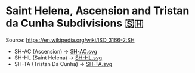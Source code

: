# Saint Helena, Ascension and Tristan da Cunha Subdivisions 🇸🇭

Source: https://en.wikipedia.org/wiki/ISO_3166-2:SH

* SH-AC (Ascension) -> [SH-AC.svg](https://github.com/amckenna41/iso3166-flag-icons/blob/main/iso3166-2-icons/SH/SH-AC.svg)
* SH-HL (Saint Helena) -> [SH-HL.svg](https://github.com/amckenna41/iso3166-flag-icons/blob/main/iso3166-2-icons/SH/SH-HL.svg)
* SH-TA (Tristan Da Cunha) -> [SH-TA.svg](https://github.com/amckenna41/iso3166-flag-icons/blob/main/iso3166-2-icons/SH/SH-TA.svg)
